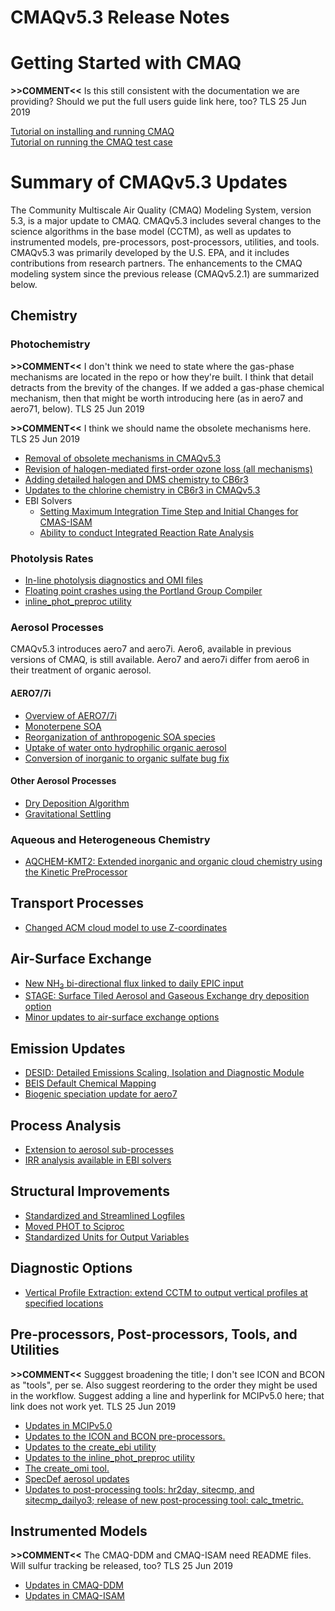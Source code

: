 CMAQv5.3 Release Notes 
=====================================

# Getting Started with CMAQ 
**>>COMMENT<<**  Is this still consistent with the documentation we are providing?  Should we put the full users guide link here, too?  TLS 25 Jun 2019

[Tutorial on installing and running CMAQ](../Tutorials/CMAQ_GettingStarted.md)  
[Tutorial on running the CMAQ test case](../Tutorials/CMAQ_Benchmark.md)  

# Summary of CMAQv5.3 Updates

The Community Multiscale Air Quality (CMAQ) Modeling System, version 5.3, is a major update to CMAQ. CMAQv5.3 includes several changes to the science algorithms in the base model (CCTM), as well as updates to instrumented models, pre-processors, post-processors, utilities, and tools. CMAQv5.3 was primarily developed by the U.S. EPA, and it includes contributions from research partners.  The enhancements to the CMAQ modeling system since the previous release (CMAQv5.2.1) are summarized below.

<a id="chemistry"></a>
## Chemistry
### Photochemistry
**>>COMMENT<<** I don't think we need to state where the gas-phase mechanisms are located in the repo or how they're built.  I think that detail detracts from the brevity of the changes.  If we added a gas-phase chemical mechanism, then that might be worth introducing here (as in aero7 and aero71, below).  TLS 25 Jun 2019  

**>>COMMENT<<** I think we should name the obsolete mechanisms here.  TLS 25 Jun 2019
  * [Removal of obsolete mechanisms in CMAQv5.3](obsolete_mechanisms.md)
  * [Revision of halogen-mediated first-order ozone loss (all mechanisms)](simple_halogen_chemistry.md)
  * [Adding detailed halogen and DMS chemistry to CB6r3](detailed_halogen_and_DMS_chemistry.md)
  * [Updates to the chlorine chemistry in CB6r3 in CMAQv5.3](chlorine_chemistry_CB6r3.md)
  * EBI Solvers
    * [Setting Maximum Integration Time Step and Initial Changes for CMAS-ISAM](updates_to_create_ebi.md)
    * [Ability to conduct Integrated Reaction Rate Analysis](allow_ebi_to_do_IRR_analysis.md)
  
### Photolysis Rates
 * [In-line photolysis diagnostics and OMI files](inline_phot_diagnostic_and_OMI.md)
 * [Floating point crashes using the Portland Group Compiler](inline_phot_pgi_floating_point_crashes.md)
 * [inline_phot_preproc utility](updates_to_inline_phot_preproc.md)
 
### Aerosol Processes
CMAQv5.3 introduces aero7 and aero7i. Aero6, available in previous versions of CMAQ, is still available. Aero7 and aero7i differ from aero6 in their treatment of organic aerosol.
#### AERO7/7i
  * [Overview of AERO7/7i](aero7_overview.md)  
  * [Monoterpene SOA](monoterpene_SOA.md)  
  * [Reorganization of anthropogenic SOA species](anthro_SOA.md)  
  * [Uptake of water onto hydrophilic organic aerosol](organic_water.md)  
  * [Conversion of inorganic to organic sulfate bug fix](inorganicsulfate_iepox_fix.md)  

#### Other Aerosol Processes
  * [Dry Deposition Algorithm](aerosol_dry_deposition.md)  
  * [Gravitational Settling](gravitational_settling.md)  
  
### Aqueous and Heterogeneous Chemistry
 * [AQCHEM-KMT2: Extended inorganic and organic cloud chemistry using the Kinetic PreProcessor](aqchem-kmt2.md)
 
## Transport Processes
 * [Changed ACM cloud model to use Z-coordinates](Z-coords%20for%20ACMcloud.md)
 
## Air-Surface Exchange
 * [New NH<sub>3</sub> bi-directional flux linked to daily EPIC input](M3dry-Bidi.md)
 * [STAGE: Surface Tiled Aerosol and Gaseous Exchange dry deposition option](stage_overview.md)
 * [Minor updates to air-surface exchange options](asx_run_options.md)

## Emission Updates
 * [DESID: Detailed Emissions Scaling, Isolation and Diagnostic Module](emissions_redesign.md)
 * [BEIS Default Chemical Mapping](BEIS_mapping.md)
 * [Biogenic speciation update for aero7](biogenic_apinene.md)

## Process Analysis
 * [Extension to aerosol sub-processes](aerosol_process_analysis.md)
 * [IRR analysis available in EBI solvers](allow_ebi_to_do_IRR_analysis.md)

## Structural Improvements
 * [Standardized and Streamlined Logfiles](logfile.md)
 * [Moved PHOT to Sciproc](move_phot_to_sciproc.md)
 * [Standardized Units for Output Variables](output_units.md)

## Diagnostic Options
 * [Vertical Profile Extraction: extend CCTM to output vertical profiles at specified locations](vertical_extraction.md)

## Pre-processors, Post-processors, Tools, and Utilities
**>>COMMENT<<** Sugggest broadening the title; I don't see ICON and BCON as "tools", per se.  Also suggest reordering to the order they might be used in the workflow.  Suggest adding a line and hyperlink for MCIPv5.0 here; that link does not work yet.  TLS 25 Jun 2019
 * [Updates in MCIPv5.0](updates_to_MCIPv5_0.md)
 * [Updates to the ICON and BCON pre-processors.](updates_to_ICON_BCON.md)
 * [Updates to the create_ebi utility](updates_to_create_ebi.md)
 * [Updates to the inline_phot_preproc utility](updates_to_inline_phot_preproc.md)
 * [The create_omi tool.](Add_create_omi_tool.md)
 * [SpecDef aerosol updates](specdef_aero.md)
 * [Updates to post-processing tools: hr2day, sitecmp, and sitecmp_dailyo3; release of new post-processing tool: calc_tmetric.](postprocessing_tools.md)

 
## Instrumented Models
**>>COMMENT<<** The CMAQ-DDM and CMAQ-ISAM need README files.  Will sulfur tracking be released, too?  TLS 25 Jun 2019
 * [Updates in CMAQ-DDM](updates_to_CMAQ_DDM.md)
 * [Updates in CMAQ-ISAM](updates_to_CMAQ_ISAM.md)


